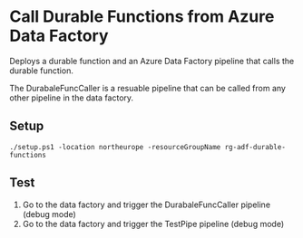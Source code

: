 # Call Durable Functions from Azure Data Factory

Deploys a durable function and an Azure Data Factory pipeline that calls the durable function.

The DurabaleFuncCaller is a resuable pipeline that can be called from any other pipeline in the data factory.

## Setup

```pwsh
./setup.ps1 -location northeurope -resourceGroupName rg-adf-durable-functions
```

## Test

1. Go to the data factory and trigger the DurabaleFuncCaller pipeline (debug mode) 
1. Go to the data factory and trigger the TestPipe pipeline (debug mode) 